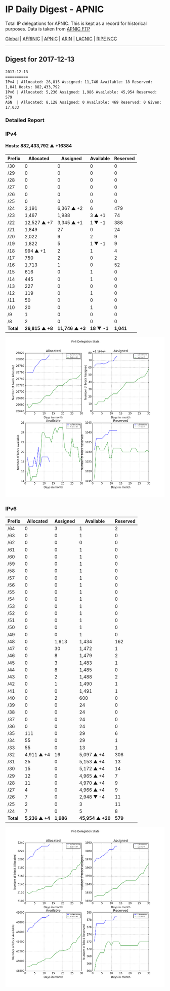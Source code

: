 # IP Daily Digest - APNIC

Total IP delegations for APNIC. This is kept as a record for historical purposes. Data is taken from [APNIC FTP](https://ftp.apnic.net/)

[Global](https://github.com/csmets/IP-Daily-Digest) | [AFRINIC](https://github.com/csmets/IP-Daily-Digest/tree/master/archives/AFRINIC) | [APNIC](https://github.com/csmets/IP-Daily-Digest/tree/master/archives/APNIC) | [ARIN](https://github.com/csmets/IP-Daily-Digest/tree/master/archives/ARIN) | [LACNIC](https://github.com/csmets/IP-Daily-Digest/tree/master/archives/LACNIC) | [RIPE NCC](https://github.com/csmets/IP-Daily-Digest/tree/master/archives/RIPE_NCC)

---

## Digest for 2017-12-13
```
2017-12-13
==========
IPv4 | Allocated: 26,815 Assigned: 11,746 Available: 18 Reserved: 1,041 Hosts: 882,433,792
IPv6 | Allocated: 5,236 Assigned: 1,986 Available: 45,954 Reserved: 579
ASN  | Allocated: 8,128 Assigned: 0 Available: 469 Reserved: 0 Given: 17,033
```

### Detailed Report

### IPv4

#### Hosts: **882,433,792 ▲ +16384**

| Prefix | Allocated | Assigned | Available | Reserved |
| ----- | ----- | ----- | ----- | ----- |
| /30 | 0 | 0 | 0 | 0 |
| /29 | 0 | 0 | 0 | 0 |
| /28 | 0 | 0 | 0 | 0 |
| /27 | 0 | 0 | 0 | 0 |
| /26 | 0 | 0 | 0 | 0 |
| /25 | 0 | 0 | 0 | 0 |
| /24 | 2,191 | 6,367 ▲ +2 | 6 | 479 |
| /23 | 1,467 | 1,988 | 3 ▲ +1 | 74 |
| /22 | 12,527 ▲ +7 | 3,345 ▲ +1 | 1 ▼ -1 | 388 |
| /21 | 1,849 | 27 | 0 | 24 |
| /20 | 2,022 | 9 | 2 | 9 |
| /19 | 1,822 | 5 | 1 ▼ -1 | 9 |
| /18 | 994 ▲ +1 | 2 | 1 | 4 |
| /17 | 750 | 2 | 0 | 2 |
| /16 | 1,713 | 1 | 0 | 52 |
| /15 | 616 | 0 | 1 | 0 |
| /14 | 445 | 0 | 1 | 0 |
| /13 | 227 | 0 | 0 | 0 |
| /12 | 119 | 0 | 1 | 0 |
| /11 | 50 | 0 | 0 | 0 |
| /10 | 20 | 0 | 1 | 0 |
| /9 | 1 | 0 | 0 | 0 |
| /8 | 2 | 0 | 0 | 0 |
| **Total** | **26,815 ▲ +8** | **11,746 ▲ +3** | **18 ▼ -1** | **1,041** |

![ipv4-stats](ipv4-figure.png)

### IPv6

| Prefix | Allocated | Assigned | Available | Reserved |
| ----- | ----- | ----- | ----- | ----- |
| /64 | 0 | 3 | 1 | 2 |
| /63 | 0 | 0 | 1 | 0 |
| /62 | 0 | 0 | 0 | 0 |
| /61 | 0 | 0 | 1 | 0 |
| /60 | 0 | 0 | 1 | 0 |
| /59 | 0 | 0 | 1 | 0 |
| /58 | 0 | 0 | 1 | 0 |
| /57 | 0 | 0 | 1 | 0 |
| /56 | 0 | 0 | 1 | 0 |
| /55 | 0 | 0 | 1 | 0 |
| /54 | 0 | 0 | 1 | 0 |
| /53 | 0 | 0 | 1 | 0 |
| /52 | 0 | 0 | 1 | 0 |
| /51 | 0 | 0 | 1 | 0 |
| /50 | 0 | 0 | 1 | 0 |
| /49 | 0 | 0 | 1 | 0 |
| /48 | 0 | 1,913 | 1,434 | 162 |
| /47 | 0 | 30 | 1,472 | 1 |
| /46 | 0 | 8 | 1,479 | 2 |
| /45 | 0 | 3 | 1,483 | 1 |
| /44 | 0 | 8 | 1,485 | 0 |
| /43 | 0 | 2 | 1,488 | 2 |
| /42 | 0 | 1 | 1,490 | 1 |
| /41 | 0 | 0 | 1,491 | 1 |
| /40 | 0 | 2 | 600 | 0 |
| /39 | 0 | 0 | 24 | 0 |
| /38 | 0 | 0 | 24 | 0 |
| /37 | 0 | 0 | 24 | 0 |
| /36 | 0 | 0 | 24 | 0 |
| /35 | 111 | 0 | 29 | 6 |
| /34 | 55 | 0 | 29 | 1 |
| /33 | 55 | 0 | 13 | 1 |
| /32 | 4,911 ▲ +4 | 16 | 5,097 ▲ +4 | 306 |
| /31 | 25 | 0 | 5,153 ▲ +4 | 13 |
| /30 | 15 | 0 | 5,172 ▲ +4 | 14 |
| /29 | 12 | 0 | 4,965 ▲ +4 | 7 |
| /28 | 11 | 0 | 4,970 ▲ +4 | 9 |
| /27 | 4 | 0 | 4,966 ▲ +4 | 9 |
| /26 | 7 | 0 | 2,948 ▼ -4 | 11 |
| /25 | 2 | 0 | 3 | 11 |
| /24 | 7 | 0 | 5 | 8 |
| **Total** | **5,236 ▲ +4** | **1,986** | **45,954 ▲ +20** | **579** |

![ipv6-stats](ipv6-figure.png)